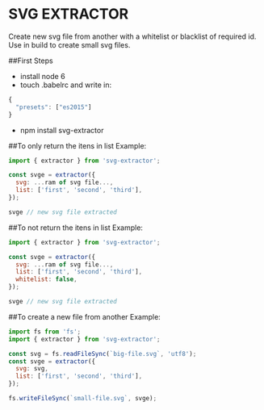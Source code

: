 # SVG EXTRACTOR
Create new svg file from another with a whitelist or blacklist of required id.
Use in build to create small svg files.

##First Steps
* install node 6
* touch .babelrc
and write in:
```javascript
{
  "presets": ["es2015"]
}
```
* npm install svg-extractor

##To only return the itens in list
Example:
```javascript
import { extractor } from 'svg-extractor';

const svge = extractor({
  svg: ...ram of svg file...,
  list: ['first', 'second', 'third'],
});

svge // new svg file extracted
```

##To not return the itens in list
Example:
```javascript
import { extractor } from 'svg-extractor';

const svge = extractor({
  svg: ...ram of svg file...,
  list: ['first', 'second', 'third'],
  whitelist: false,
});

svge // new svg file extracted
```

##To create a new file from another
Example:
```javascript
import fs from 'fs';
import { extractor } from 'svg-extractor';

const svg = fs.readFileSync(`big-file.svg`, 'utf8');
const svge = extractor({
  svg: svg,
  list: ['first', 'second', 'third'],
});

fs.writeFileSync(`small-file.svg`, svge);
```
